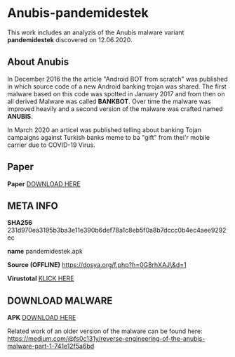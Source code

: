 # Anubis-pandemidestek

This work includes an analyzis of the Anubis malware variant **pandemidestek** discovered on 12.06.2020.

## About Anubis


In December 2016 the the article "Android BOT from scratch" was published in which source code of a new Android banking trojan was shared. The first malware based on this code was spotted in January 2017 and from then on all derived Malware was called **BANKBOT**. Over time the malware was improved heavily and a second version of the malware was crafted named **ANUBIS**.

In March 2020 an articel was published telling about banking Tojan campaigns against Turkish banks meme to ba "gift" from thei'r mobile carrier due to COVID-19 Virus.


## Paper

**Paper**      [DOWNLOAD HERE](anubis_23_06_2020.pdf)

## META INFO

**SHA256**     231d970ea3195b3ba3e11e390b6def78a1c8eb5f0a8b7dccc0b4ec4aee9292ec

**name**       pandemidestek.apk

**Source (OFFLINE)**     https://dosya.org/f.php?h=0G8rhXAJ\&d=1

**Virustotal** [KLICK HERE](https://www.virustotal.com/gui/file/231d970ea3195b3ba3e11e390b6def78a1c8eb5f0a8b7dccc0b4ec4aee9292ec/detection)

## DOWNLOAD MALWARE

**APK**        [DOWNLOAD HERE](apk/pandemidestek.apk)

Related work of an older version of the malware can be found here: https://medium.com/@fs0c131y/reverse-engineering-of-the-anubis-malware-part-1-741e12f5a6bd
